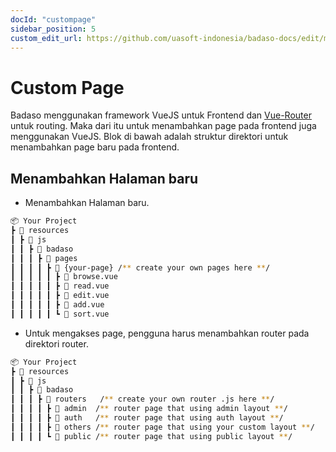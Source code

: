 ```yaml
---
docId: "custompage"
sidebar_position: 5
custom_edit_url: https://github.com/uasoft-indonesia/badaso-docs/edit/main/i18n/id/docusaurus-plugin-content-docs/current/customization/custom-page.md
---
```


# Custom Page

Badaso menggunakan framework VueJS untuk Frontend dan [Vue-Router](https://router.vuejs.org/) untuk routing. Maka dari itu untuk menambahkan page pada frontend juga menggunakan VueJS. Blok di bawah adalah struktur direktori untuk menambahkan page baru pada frontend.

## Menambahkan Halaman baru

- Menambahkan Halaman baru.

```bash
📦 Your Project
┣ 📂 resources
┃ ┣ 📂 js
┃ ┃ ┣ 📂 badaso
┃ ┃ ┃ ┣ 📂 pages
┃ ┃ ┃ ┃ ┣ 📂 {your-page} /** create your own pages here **/
┃ ┃ ┃ ┃ ┃ ┣ 📜 browse.vue
┃ ┃ ┃ ┃ ┃ ┣ 📜 read.vue
┃ ┃ ┃ ┃ ┃ ┣ 📜 edit.vue
┃ ┃ ┃ ┃ ┃ ┣ 📜 add.vue
┃ ┃ ┃ ┃ ┃ ┗ 📜 sort.vue
```

- Untuk mengakses page, pengguna harus menambahkan router pada direktori router.

```bash
📦 Your Project
┣ 📂 resources
┃ ┣ 📂 js
┃ ┃ ┣ 📂 badaso
┃ ┃ ┃ ┣ 📂 routers   /** create your own router .js here **/
┃ ┃ ┃ ┃ ┣ 📂 admin  /** router page that using admin layout **/
┃ ┃ ┃ ┃ ┣ 📂 auth   /** router page that using auth layout **/
┃ ┃ ┃ ┃ ┣ 📂 others /** router page that using your custom layout **/
┃ ┃ ┃ ┃ ┗ 📂 public /** router page that using public layout **/
```
